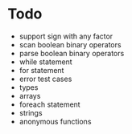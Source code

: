 # Todo
* support sign with any factor
* scan boolean binary operators
* parse boolean binary operators
* while statement
* for statement
* error test cases
* types
* arrays
* foreach statement
* strings
* anonymous functions